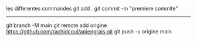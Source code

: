 les differentes commandes
git add .
git commit -m "premiere commite"

***************************************************************
git branch -M main
git remote add origine https://github.com/rachidcoul/apiengrais.git
git push -u origine main
